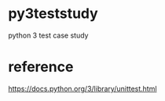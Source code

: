 py3teststudy
============

python 3 test case study






reference
=========



https://docs.python.org/3/library/unittest.html



